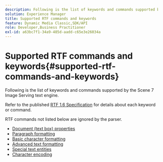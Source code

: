 ```yaml
---
description: Following is the list of keywords and commands supported by the Scene 7 Image Serving text engine.
solution: Experience Manager
title: Supported RTF commands and keywords
feature: Dynamic Media Classic,SDK/API
role: Developer,Business Practitioner
exl-id: a63bc7f1-34a9-485d-aadd-c65e3e26034a
---
```

# Supported RTF commands and keywords{#supported-rtf-commands-and-keywords}

Following is the list of keywords and commands supported by the Scene 7 Image Serving text engine.

Refer to the published [RTF 1.6 Specification](http://msdn.microsoft.com/en-us/library/aa140277%28v=office.10%29.aspx) for details about each keyword or command.

RTF commands not listed below are ignored by the parser. 

* [Document (text box) properties](r-document-text-box-properties.md)
* [Paragraph formatting](r-paragraph-formatting.md)
* [Basic character formatting](r-basic-character-formatting.md)
* [Advanced text formatting](r-advanced-text-formatting.md)
* [Special text entities](r-special-text-entities.md)
* [Character encoding](r-is-http-character-encoding.md)
